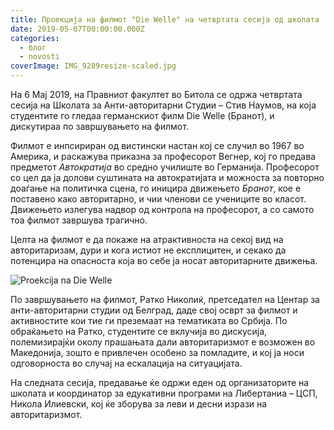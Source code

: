 ```yaml
---
title: Проекција на филмот "Die Welle" на четвртата сесија од школата
date: 2019-05-07T00:00:00.000Z
categories:
  - блог
  - novosti
coverImage: IMG_9289resize-scaled.jpg
---
```


На 6 Мај 2019, на Правниот факултет во Битола се одржа четвртата сесија на Школата за Анти-авторитарни Студии – Стив Наумов, на која студентите го гледаа германскиот филм Die Welle (Бранот), и дискутираа по завршувањето на филмот.

Филмот е инпсириран од вистински настан кој се случил во 1967 во Америка, и раскажува приказна за професорот Вегнер, кој го предава предметот _Автократија_ во средно училиште во Германија. Професорот со цел да ја долови суштината на автократијата и можноста за повторно доаѓање на политичка сцена, го иницира движењето _Бранот_, кое е поставено како авторитарно, и чии членови се учениците во класот. Движењето излегува надвор од контрола на професорот, а со самото тоа филмот завршува трагично.

Целта на филмот е да покаже на атрактивноста на секој вид на авторитаризам, дури и кога истиот не експлицитен, и секако да потенцира на опасноста која во себе ја носат авторитарните движења.

![Proekcija na Die Welle](images/IMG_9286resizee-1024x683.jpg)

По завршувањето на филмот, Ратко Николиќ, претседател на Центар за анти-авторитарни студии од Белград, даде свој осврт за филмот и активностите кои тие ги преземаат на тематиката во Србија. По обраќањето на Ратко, студентите се вклучија во дискусија, полемизирајќи околу прашањата дали авторитаризмот е возможен во Македонија, зошто е привлечен особено за помладите, и кој ја носи одговорноста во случај на ескалација на ситуацијата.

На следната сесија, предавање ќе одржи еден од организаторите на школата и координатор за едукативни програми на Либертаниа – ЦСП, Никола Илиевски, кој ќе зборува за леви и десни изрази на авторитаризмот.
